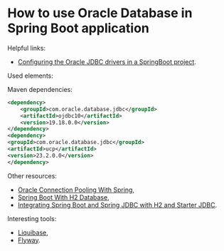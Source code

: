 # How to use Oracle Database in Spring Boot application

Helpful links:

- [Configuring the Oracle JDBC drivers in a SpringBoot project](https://blogs.oracle.com/developers/post/configuring-the-oracle-jdbc-drivers-in-a-springboot-project).

Used elements:

Maven dependencies:

```xml
<dependency>
    <groupId>com.oracle.database.jdbc</groupId>
    <artifactId>ojdbc10</artifactId>
    <version>19.18.0.0</version>
</dependency>
<dependency>
<groupId>com.oracle.database.jdbc</groupId>
<artifactId>ucp</artifactId>
<version>23.2.0.0</version>
</dependency>
```

Other resources:

- [Oracle Connection Pooling With Spring](https://www.baeldung.com/spring-oracle-connection-pooling),
- [Spring Boot With H2 Database](https://www.baeldung.com/spring-boot-h2-database),
- [Integrating Spring Boot and Spring JDBC with H2 and Starter JDBC](https://www.springboottutorial.com/spring-boot-and-spring-jdbc-with-h2).

Interesting tools:

- [Liquibase](https://www.liquibase.org/),
- [Flyway](https://flywaydb.org/).
